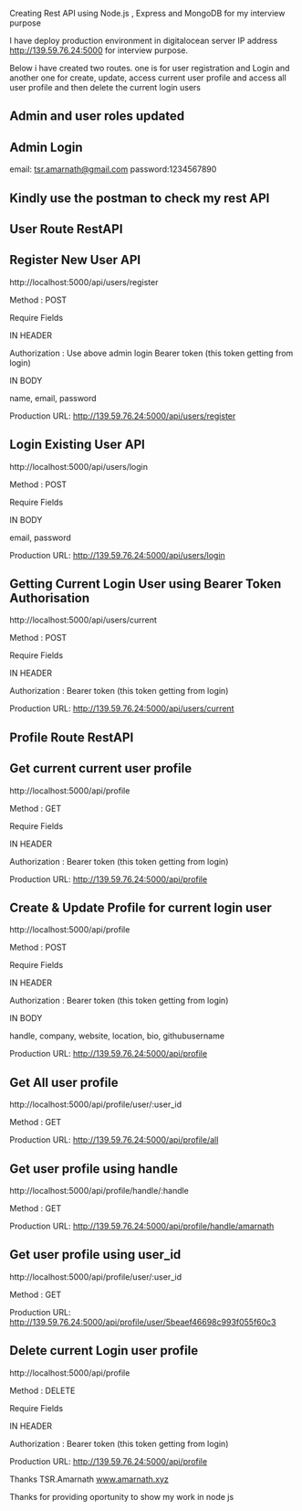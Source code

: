 Creating Rest API using Node.js , Express and MongoDB for my interview purpose

I have deploy production environment in digitalocean server IP address http://139.59.76.24:5000 for interview purpose.

Below i have created two routes. one is for user registration and Login and another one for create, update, access current user profile and access all user profile and then delete the current login users

## Admin and user roles updated

## Admin Login

email: tsr.amarnath@gmail.com
password:1234567890

## Kindly use the postman to check my rest API

## User Route RestAPI

## Register New User API

http://localhost:5000/api/users/register

Method : POST

Require Fields

IN HEADER

Authorization : Use above admin login Bearer token (this token getting from login)

IN BODY

name, email, password

Production URL: http://139.59.76.24:5000/api/users/register

## Login Existing User API

http://localhost:5000/api/users/login

Method : POST

Require Fields

IN BODY

email, password

Production URL: http://139.59.76.24:5000/api/users/login

## Getting Current Login User using Bearer Token Authorisation

http://localhost:5000/api/users/current

Method : POST

Require Fields

IN HEADER

Authorization : Bearer token (this token getting from login)

Production URL: http://139.59.76.24:5000/api/users/current

## Profile Route RestAPI

## Get current current user profile

http://localhost:5000/api/profile

Method : GET

Require Fields

IN HEADER

Authorization : Bearer token (this token getting from login)

Production URL: http://139.59.76.24:5000/api/profile

## Create & Update Profile for current login user

http://localhost:5000/api/profile

Method : POST

Require Fields

IN HEADER

Authorization : Bearer token (this token getting from login)

IN BODY

handle, company, website, location, bio, githubusername

Production URL: http://139.59.76.24:5000/api/profile

## Get All user profile

http://localhost:5000/api/profile/user/:user_id

Method : GET

Production URL: http://139.59.76.24:5000/api/profile/all

## Get user profile using handle

http://localhost:5000/api/profile/handle/:handle

Method : GET

Production URL: http://139.59.76.24:5000/api/profile/handle/amarnath

## Get user profile using user_id

http://localhost:5000/api/profile/user/:user_id

Method : GET

Production URL: http://139.59.76.24:5000/api/profile/user/5beaef46698c993f055f60c3

## Delete current Login user profile

http://localhost:5000/api/profile

Method : DELETE

Require Fields

IN HEADER

Authorization : Bearer token (this token getting from login)

Production URL: http://139.59.76.24:5000/api/profile

Thanks
TSR.Amarnath
www.amarnath.xyz

Thanks for providing oportunity to show my work in node js
